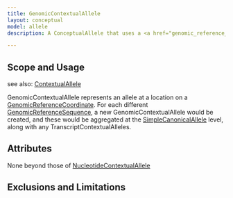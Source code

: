 ```yaml
---
title: GenomicContextualAllele
layout: conceptual
model: allele
description: A ConceptualAllele that uses a <a href="genomic_reference_coordinate.html">GenomicReferenceCoordinate</a> as its <a href="reference_coordinate.html">ReferenceCoordinate</a>.

---
```


Scope and Usage
---------------

see also: [ContextualAllele](index.html)

GenomicContextualAllele represents an allele at a location on a [GenomicReferenceCoordinate](genomic_reference_coordinate.html).  For each different [GenomicReferenceSequence](/conceptual/reference_sequence/genomic_reference_sequence.html), a new GenomicContextualAllele  would be created, and these would be aggregated at the [SimpleCanonicalAllele](/conceptual/canonical_allele/simple_canonical_allele.html) level, along with any TranscriptContextualAlleles.


Attributes
----------

None beyond those of [NucleotideContextualAllele](nucleotide_contextual_allele.html)

Exclusions and Limitations
--------------------------

